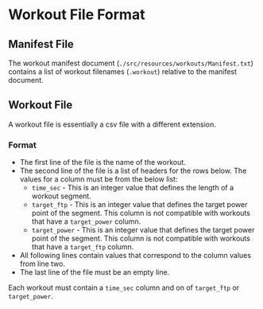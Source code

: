 # Workout File Format

## Manifest File

The workout manifest document (`./src/resources/workouts/Manifest.txt`) contains a list of workout filenames (`.workout`) relative to the manifest document.

## Workout File

A workout file is essentially a csv file with a different extension.

### Format

- The first line of the file is the name of the workout.
- The second line of the file is a list of headers for the rows below. The values for a column must be from the below list:
	- `time_sec` - This is an integer value that defines the length of a workout segment.
	- `target_ftp` - This is an integer value that defines the target power point of the segment. This column is not compatible with workouts that have a `target_power` column.
	- `target_power` - This is an integer value that defines the target power point of the segment. This column is not compatible with workouts that have a `target_ftp` column.
- All following lines contain values that correspond to the column values from line two. 
- The last line of the file must be an empty line.

Each workout must contain a `time_sec` column and on of `target_ftp` or `target_power`.
